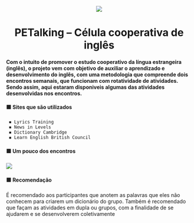 <p align="center">
  <img src="https://media.discordapp.net/attachments/894354724915126273/988415043752304690/petalking.png?width=436&height=436" />
</p>
 
 <h1 align="center"> PETalking – Célula cooperativa de inglês </h1>
 
 #### Com o intuito de promover o estudo cooperativo da língua estrangeira (inglês),  o projeto vem com objetivo de auxiliar o aprendizado e desenvolvimento do inglês, com uma metodologia que compreende dois encontros semanais, que funcionam com rotatividade de atividades. Sendo assim, aqui estaram disponiveis algumas das atividades desenvolvidas nos encontros.
 
 #### 🟪 Sites que são utilizados 
     ◾ Lyrics Training
     ◾ News in Levels
     ◾ Dictionary Cambridge
     ◾ Learn English British Council
    

####  🟪 Um pouco dos encontros
<img src="https://media.discordapp.net/attachments/894354724915126273/988859826580889660/IMG-20220419-WA0055.jpg?width=776&height=436" />


#### 🟪 Recomendação
É recomendado aos participantes que anotem as palavras que eles não conhecem para criarem um dicionário do grupo. 
Também é recomendado que façam as atividades em dupla ou grupos, com a finalidade de se ajudarem e se desenvolverem coletivamente
